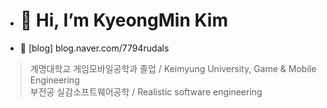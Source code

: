 - <h1> 👋 Hi, I’m KyeongMin Kim </h1>
- 👀 [blog] blog.naver.com/7794rudals

>계명대학교 게임모바일공학과 졸업 / Keimyung University, Game & Mobile Engineering  
>부전공 실감소프트웨어공학 / Realistic software engineering
<!---
RuDaz7/RuDaz7 is a ✨ special ✨ repository because its `README.md` (this file) appears on your GitHub profile.
You can click the Preview link to take a look at your changes.
--->
